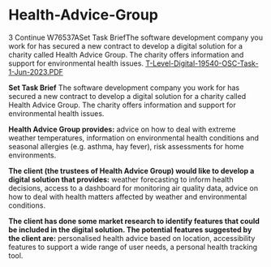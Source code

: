 # Health-Advice-Group
3 Continue   W76537ASet Task BriefThe software development company you work for has secured a new contract to develop a digital solution for a charity called Health Advice Group. The charity offers information and support for environmental health issues.
[T-Level-Digital-19540-OSC-Task-1-Jun-2023.PDF](https://github.com/DOOMswat/OCSPEC-KJ1/files/13647636/T-Level-Digital-19540-OSC-Task-1-Jun-2023.PDF)

**Set Task Brief**
The software development company you work for has secured a new contract to develop a digital solution for a charity called Health Advice Group. The charity offers information and support for environmental health issues.

**Health Advice Group provides:**
advice on how to deal with extreme weather temperatures, 
information on environmental health conditions and seasonal allergies (e.g. asthma, hay fever), 
risk assessments for home environments.

**The client (the trustees of Health Advice Group) would like to develop a digital solution that provides:**
weather forecasting to inform health decisions, 
access to a dashboard for monitoring air quality data, 
advice on how to deal with health matters affected by weather and environmental conditions.

**The client has done some market research to identify features that could be included in the digital solution. The potential features suggested by the client are:**
personalised health advice based on location, 
accessibility features to support a wide range of user needs, 
a personal health tracking tool.




